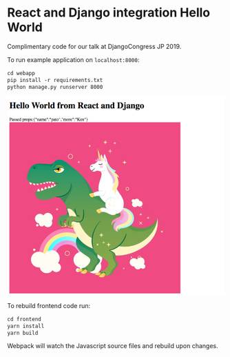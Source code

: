 # React and Django integration Hello World

Complimentary code for our talk at DjangoCongress JP 2019.


To run example application on `localhost:8000`:
```
cd webapp
pip install -r requirements.txt
python manage.py runserver 8000
```

![App screenshot](screenshot.png)


To rebuild frontend code run:
```
cd frontend
yarn install
yarn build
```
Webpack will watch the Javascript source files and rebuild upon changes.
